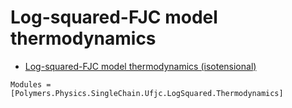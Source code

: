 # Log-squared-FJC model thermodynamics

  * [Log-squared-FJC model thermodynamics (isotensional)](../../../../isotensional)

```@autodocs
Modules = [Polymers.Physics.SingleChain.Ufjc.LogSquared.Thermodynamics]
```
